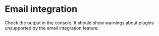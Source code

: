 # Email integration

Check the output in the console. It should show warnings about plugins unsupported by the email integration feature.

